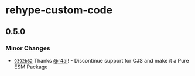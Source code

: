 # rehype-custom-code

## 0.5.0

### Minor Changes

- [`9392b62`](https://github.com/r4ai/rehype-custom-code/commit/9392b62b43d806463e4fa22fae7c815ab3b217ac) Thanks [@r4ai](https://github.com/r4ai)! - Discontinue support for CJS and make it a Pure ESM Package
